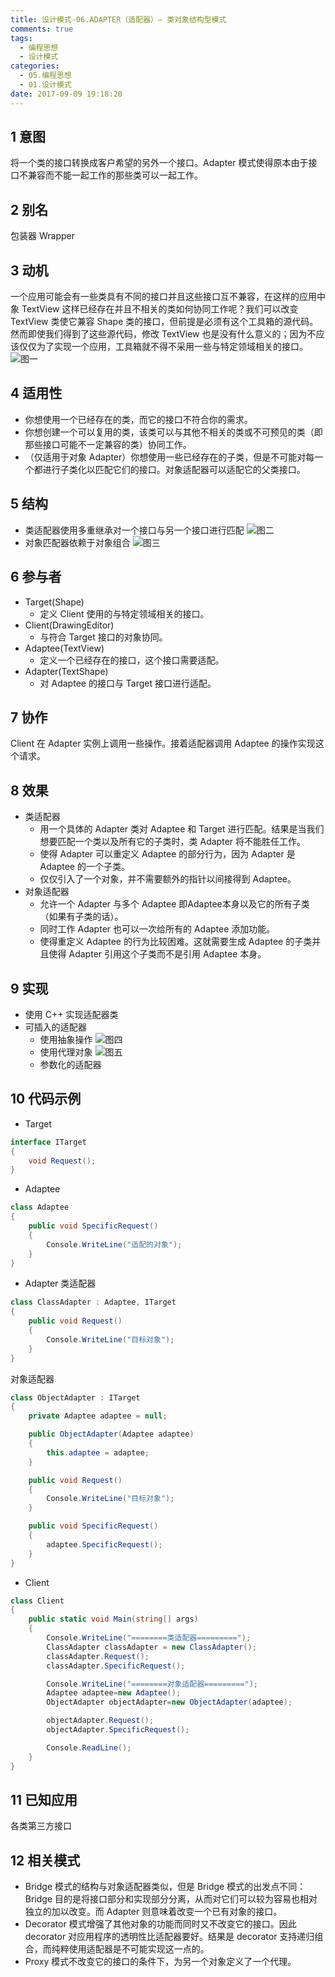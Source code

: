 ```yaml
---
title: 设计模式-06.ADAPTER（适配器）— 类对象结构型模式
comments: true
tags:
  - 编程思想
  - 设计模式
categories:
  - 05.编程思想
  - 01.设计模式
date: 2017-09-09 19:18:20
---
```

## 1 意图

将一个类的接口转换成客户希望的另外一个接口。Adapter 模式使得原本由于接口不兼容而不能一起工作的那些类可以一起工作。

## 2 别名

包装器 Wrapper

## 3 动机

一个应用可能会有一些类具有不同的接口并且这些接口互不兼容，在这样的应用中象 TextView 这样已经存在并且不相关的类如何协同工作呢？我们可以改变 TextView 类使它兼容 Shape 类的接口，但前提是必须有这个工具箱的源代码。然而即使我们得到了这些源代码，修改 TextView 也是没有什么意义的；因为不应该仅仅为了实现一个应用，工具箱就不得不采用一些与特定领域相关的接口。
![图一](/images/posts/适配器1.jpg)

<!--more-->

## 4 适用性

- 你想使用一个已经存在的类，而它的接口不符合你的需求。
- 你想创建一个可以复用的类，该类可以与其他不相关的类或不可预见的类（即那些接口可能不一定兼容的类）协同工作。
- （仅适用于对象 Adapter）你想使用一些已经存在的子类，但是不可能对每一个都进行子类化以匹配它们的接口。对象适配器可以适配它的父类接口。

## 5 结构

- 类适配器使用多重继承对一个接口与另一个接口进行匹配
![图二](/images/posts/适配器2.jpg)
- 对象匹配器依赖于对象组合
![图三](/images/posts/适配器3.jpg)

## 6 参与者

- Target(Shape)
  - 定义 Client 使用的与特定领域相关的接口。
- Client(DrawingEditor)
  - 与符合 Target 接口的对象协同。
- Adaptee(TextView)
  - 定义一个已经存在的接口，这个接口需要适配。
- Adapter(TextShape)
  - 对 Adaptee 的接口与 Target 接口进行适配。

## 7 协作

Client 在 Adapter 实例上调用一些操作。接着适配器调用 Adaptee 的操作实现这个请求。

## 8 效果

- 类适配器
  - 用一个具体的 Adapter 类对 Adaptee 和 Target 进行匹配。结果是当我们想要匹配一个类以及所有它的子类时，类 Adapter 将不能胜任工作。
  - 使得 Adapter 可以重定义 Adaptee 的部分行为，因为 Adapter 是 Adaptee 的一个子类。
  - 仅仅引入了一个对象，并不需要额外的指针以间接得到 Adaptee。
- 对象适配器
  - 允许一个 Adapter 与多个 Adaptee 即Adaptee本身以及它的所有子类（如果有子类的话）。
  - 同时工作 Adapter 也可以一次给所有的 Adaptee 添加功能。
  - 使得重定义 Adaptee 的行为比较困难。这就需要生成 Adaptee 的子类并且使得 Adapter 引用这个子类而不是引用 Adaptee 本身。

## 9 实现

- 使用 C++ 实现适配器类
- 可插入的适配器
  - 使用抽象操作
  ![图四](/images/posts/适配器4.jpg)
  - 使用代理对象
  ![图五](/images/posts/适配器5.jpg)
  - 参数化的适配器

## 10 代码示例

- Target
```c#
interface ITarget
{
    void Request();
}
```
- Adaptee
```c#
class Adaptee
{
    public void SpecificRequest()
    {
        Console.WriteLine("适配的对象");
    }
}
```
- Adapter
类适配器
```c#
class ClassAdapter : Adaptee, ITarget
{
    public void Request()
    {
        Console.WriteLine("目标对象");
    }
}
```
  对象适配器
  ```c#
  class ObjectAdapter : ITarget
  {
      private Adaptee adaptee = null;

      public ObjectAdapter(Adaptee adaptee)
      {
          this.adaptee = adaptee;
      }

      public void Request()
      {
          Console.WriteLine("目标对象");
      }

      public void SpecificRequest()
      {
          adaptee.SpecificRequest();
      }
  }
  ```
- Client
```c#
class Client
{
    public static void Main(string[] args)
    {
        Console.WriteLine("========类适配器=========");
        ClassAdapter classAdapter = new ClassAdapter();
        classAdapter.Request();
        classAdapter.SpecificRequest();

        Console.WriteLine("========对象适配器=========");
        Adaptee adaptee=new Adaptee();
        ObjectAdapter objectAdapter=new ObjectAdapter(adaptee);

        objectAdapter.Request();
        objectAdapter.SpecificRequest();

        Console.ReadLine();
    }
}
```

## 11 已知应用

各类第三方接口

## 12 相关模式

- Bridge 模式的结构与对象适配器类似，但是 Bridge 模式的出发点不同：Bridge 目的是将接口部分和实现部分分离，从而对它们可以较为容易也相对独立的加以改变。而 Adapter 则意味着改变一个已有对象的接口。
- Decorator 模式增强了其他对象的功能而同时又不改变它的接口。因此 decorator 对应用程序的透明性比适配器要好。结果是 decorator 支持递归组合，而纯粹使用适配器是不可能实现这一点的。
- Proxy 模式不改变它的接口的条件下，为另一个对象定义了一个代理。